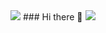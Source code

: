<img src="https://capsule-render.vercel.app/api?type=waving&color=BDBDC8&height=150&section=header" />
### Hi there 👋
<img src="https://capsule-render.vercel.app/api?type=waving&color=BDBDC8&height=150&section=footer" />


<!--
**buzz0331/buzz0331** is a ✨ _special_ ✨ repository because its `README.md` (this file) appears on your GitHub profile.

Here are some ideas to get you started:

- 🔭 I’m currently working on ...
- 🌱 I’m currently learning ...
- 👯 I’m looking to collaborate on ...
- 🤔 I’m looking for help with ...
- 💬 Ask me about ...
- 📫 How to reach me: ...
- 😄 Pronouns: ...
- ⚡ Fun fact: ...
-->

